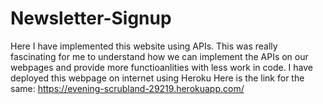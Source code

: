 # Newsletter-Signup

Here I have implemented this website using APIs. This was really fascinating for me to understand how we can implement the APIs on our webpages and provide more functioanlities with less work in code.
I have deployed this webpage on internet using Heroku
Here is the link for the same:
  https://evening-scrubland-29219.herokuapp.com/
